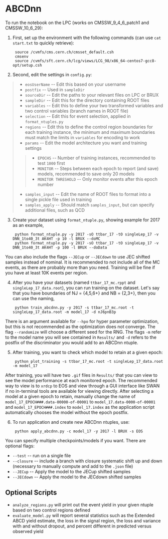 # ABCDnn

To run the notebook on the LPC (works on CMSSW_9_4_6_patch1 and CMSSW_10_6_29):
1. First, set up the environment with the following commands (can use `cat start.txt` to quickly retrieve):

		source /cvmfs/cms.cern.ch/cmsset_default.csh
		cmsenv
		source /cvmfs/sft.cern.ch/lcg/views/LCG_98/x86_64-centos7-gcc8-opt/setup.csh
    
2. Second, edit the settings in `config.py`:
> * `eosUserName` -- Edit this based on your username
> * `postfix` -- Used in `sampleDir`
> * `sourceDir` -- Edit the paths to your relevant files on LPC or BRUX
> * `sampleDir` -- Edit this for the directory containing ROOT files
> * `variables` -- Edit this to define your two transformed variables and two control variables (branch names in ROOT file)
> * `selection` -- Edit this for event selection, applied in `format_ntuples.py`
> * `regions` -- Edit this to define the control region boundaries for each training instance, the minimum and maximum boundaries must match the limits in `variables` for encoding to work
> * `params` -- Edit the model architecture you want and training settings
>> * `EPOCHS` -- Number of training instances, recommended to test `1000` first
>> * `MONITOR` -- Steps between each epoch to report (and save) models, recommended to save only 20 models
>> * `MONITOR THRESHOLD` -- Only monitor events after this epoch number
> * `samples_input` -- Edit the name of ROOT files to format into a single pickle file used in training
> * `samples_apply` -- Should match `samples_input`, but can specify additional files, such as QCD

3. Create your dataset using `format_ntuple.py`, showing example for 2017 as an example,

		python format_ntuple.py -y 2017 -sO ttbar_17 -tO singleLep_17 -v DNN_1to40_3t AK4HT -p 10 -l BRUX --doMC
		python format_ntuple.py -y 2017 -sO ttbar_17 -tO singleLep_17 -v DNN_1to40_3t AK4HT -p 100 -l BRUX --doData
		
You can also include the flags `--JECup` or `--JECdown` to use JEC shifted samples instead of nominal. It is recommended to not include all of the MC events, as there are probably more than you need. Training will be fine if you have at least 10K events per region. 

4. After you have your datasets (named `ttbar_17_mc.rppt` and `singleLep_17_data.root`), you can run training on the dataset. Let's say that you have boundaries of NJ = {4,5,6+} and NB = {2,3+}, then you can use the naming,

		python train_abcdnn.py -y 2017 -s ttbar_17_mc.root -t singleLep_17_data.root -m model_17 -d nJ6pnB3p 
		
There is an argument available for `--hpo` for hyper parameter optimization, but this is not recommended as the optimization does not converge. The flag `--randomize` will choose a different seed for the RNG. The flags `-m` refer to the model name you will see contained in `Results/` and `-d` refers to the postfix of the discriminator you would add to an ABCDnn ntuple.

5. After training, you want to check which model to retain at a given epoch:

		python plot_training -s ttbar_17_mc.root -t singleLep_17_data.root -m model_17
		
After training, you will have two `.gif` files in `Results/` that you can view to see the model performance at each monitored epoch. The recommended way to view is to `xrdcp` to EOS and view through a GUI interface like SWAN if no in-terminal tools are available for viewing directly. After selecting a model at a given epoch to retain, manually change the name of `model_17_EPOCH###.data-00000-of-00001` to `model_17.data-0000-of-00001` and `model_17_EPOCH###.index` to `model_17.index` as the application script automatically chooses the model without the epoch postfix. 

6. To run application and create new ABCDnn ntuples, use:

		python apply_abcdnn.py -c model_17 -y 2017 -l BRUX -s EOS 
		
You can specify multiple checkpoints/models if you want. There are optional flags:
* `--test` -- run on a single file
* `--closure` -- include a branch with closure systematic shift up and down (necessary to manually compute and add to the `.json` file)
* `--JECup` -- Apply the model to the JECup shifted samples
* `--JECdown` -- Apply the model to the JECdown shifted samples

## __Optional Scripts__
* `analyze_regions.py` will print out the event yield in your given ntuple based on two control regions defined
* `evaluate_model.py` will report several statistics such as the Extended ABCD yield estimate, the loss in the signal region, the loss and variance with and without dropout, and percent different in predicted versus observed yield
